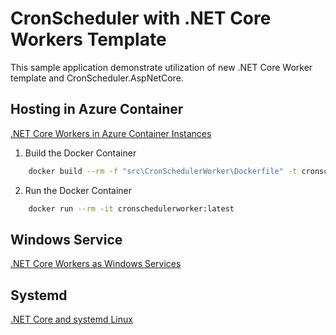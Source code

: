 # CronScheduler with .NET Core Workers Template

This sample application demonstrate utilization of new .NET Core Worker template and CronScheduler.AspNetCore.

## Hosting in Azure Container

[.NET Core Workers in Azure Container Instances](https://devblogs.microsoft.com/aspnet/dotnet-core-workers-in-azure-container-instances)

1. Build the Docker Container

```bash
    docker build --rm -f "src\CronSchedulerWorker\Dockerfile" -t cronschedulerworker:latest .
```

2. Run the Docker Container

```bash
    docker run --rm -it cronschedulerworker:latest
```

## Windows Service

[.NET Core Workers as Windows Services](https://devblogs.microsoft.com/aspnet/net-core-workers-as-windows-services/)

## Systemd

[.NET Core and systemd Linux](https://devblogs.microsoft.com/dotnet/net-core-and-systemd/)
